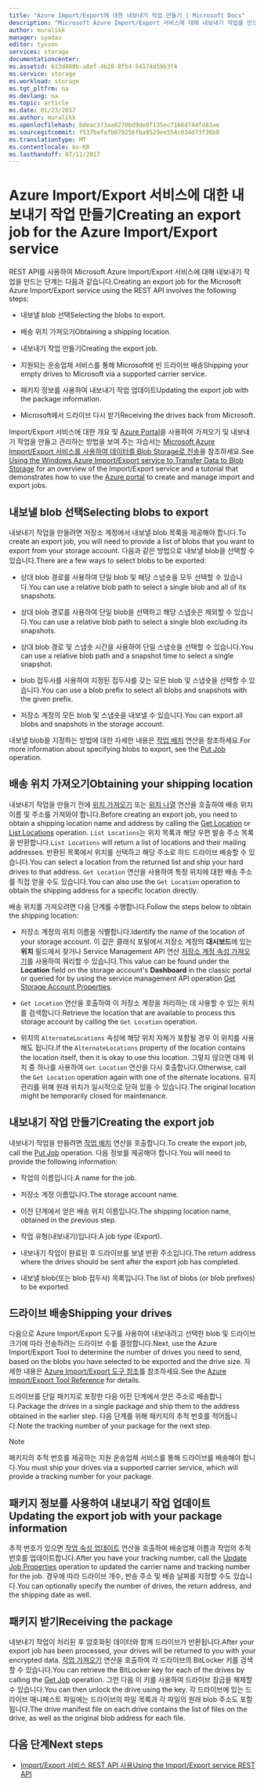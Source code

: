 ```yaml
---
title: "Azure Import/Export에 대한 내보내기 작업 만들기 | Microsoft Docs"
description: "Microsoft Azure Import/Export 서비스에 대해 내보내기 작업을 만드는 방법을 알아봅니다."
author: muralikk
manager: syadav
editor: tysonn
services: storage
documentationcenter: 
ms.assetid: 613d480b-a8ef-4b28-8f54-54174d59b3f4
ms.service: storage
ms.workload: storage
ms.tgt_pltfrm: na
ms.devlang: na
ms.topic: article
ms.date: 01/23/2017
ms.author: muralikk
ms.openlocfilehash: bdeac373aa8270bd9de8f135ec7166d744fd83ae
ms.sourcegitcommit: f537befafb079256fba0529ee554c034d73f36b0
ms.translationtype: MT
ms.contentlocale: ko-KR
ms.lasthandoff: 07/11/2017
---
```

# <a name="creating-an-export-job-for-the-azure-importexport-service"></a><span data-ttu-id="9486a-103">Azure Import/Export 서비스에 대한 내보내기 작업 만들기</span><span class="sxs-lookup"><span data-stu-id="9486a-103">Creating an export job for the Azure Import/Export service</span></span>
<span data-ttu-id="9486a-104">REST API를 사용하여 Microsoft Azure Import/Export 서비스에 대해 내보내기 작업을 만드는 단계는 다음과 같습니다.</span><span class="sxs-lookup"><span data-stu-id="9486a-104">Creating an export job for the Microsoft Azure Import/Export service using the REST API involves the following steps:</span></span>

-   <span data-ttu-id="9486a-105">내보낼 blob 선택</span><span class="sxs-lookup"><span data-stu-id="9486a-105">Selecting the blobs to export.</span></span>

-   <span data-ttu-id="9486a-106">배송 위치 가져오기</span><span class="sxs-lookup"><span data-stu-id="9486a-106">Obtaining a shipping location.</span></span>

-   <span data-ttu-id="9486a-107">내보내기 작업 만들기</span><span class="sxs-lookup"><span data-stu-id="9486a-107">Creating the export job.</span></span>

-   <span data-ttu-id="9486a-108">지원되는 운송업체 서비스를 통해 Microsoft에 빈 드라이브 배송</span><span class="sxs-lookup"><span data-stu-id="9486a-108">Shipping your empty drives to Microsoft via a supported carrier service.</span></span>

-   <span data-ttu-id="9486a-109">패키지 정보를 사용하여 내보내기 작업 업데이트</span><span class="sxs-lookup"><span data-stu-id="9486a-109">Updating the export job with the package information.</span></span>

-   <span data-ttu-id="9486a-110">Microsoft에서 드라이브 다시 받기</span><span class="sxs-lookup"><span data-stu-id="9486a-110">Receiving the drives back from Microsoft.</span></span>

 <span data-ttu-id="9486a-111">Import/Export 서비스에 대한 개요 및 [Azure Portal](https://portal.azure.com/)을 사용하여 가져오기 및 내보내기 작업을 만들고 관리하는 방법을 보여 주는 자습서는 [Microsoft Azure Import/Export 서비스를 사용하여 데이터를 Blob Storage로 전송](storage-import-export-service.md)을 참조하세요.</span><span class="sxs-lookup"><span data-stu-id="9486a-111">See [Using the Windows Azure Import/Export service to Transfer Data to Blob Storage](storage-import-export-service.md) for an overview of the Import/Export service and a tutorial that demonstrates how to use the [Azure portal](https://portal.azure.com/) to create and manage import and export jobs.</span></span>

## <a name="selecting-blobs-to-export"></a><span data-ttu-id="9486a-112">내보낼 blob 선택</span><span class="sxs-lookup"><span data-stu-id="9486a-112">Selecting blobs to export</span></span>
 <span data-ttu-id="9486a-113">내보내기 작업을 만들려면 저장소 계정에서 내보낼 blob 목록을 제공해야 합니다.</span><span class="sxs-lookup"><span data-stu-id="9486a-113">To create an export job, you will need to provide a list of blobs that you want to export from your storage account.</span></span> <span data-ttu-id="9486a-114">다음과 같은 방법으로 내보낼 blob을 선택할 수 있습니다.</span><span class="sxs-lookup"><span data-stu-id="9486a-114">There are a few ways to select blobs to be exported:</span></span>

-   <span data-ttu-id="9486a-115">상대 blob 경로를 사용하여 단일 blob 및 해당 스냅숏을 모두 선택할 수 있습니다.</span><span class="sxs-lookup"><span data-stu-id="9486a-115">You can use a relative blob path to select a single blob and all of its snapshots.</span></span>

-   <span data-ttu-id="9486a-116">상대 blob 경로를 사용하여 단일 blob을 선택하고 해당 스냅숏은 제외할 수 있습니다.</span><span class="sxs-lookup"><span data-stu-id="9486a-116">You can use a relative blob path to select a single blob excluding its snapshots.</span></span>

-   <span data-ttu-id="9486a-117">상대 blob 경로 및 스냅숏 시간을 사용하여 단일 스냅숏을 선택할 수 있습니다.</span><span class="sxs-lookup"><span data-stu-id="9486a-117">You can use a relative blob path and a snapshot time to select a single snapshot.</span></span>

-   <span data-ttu-id="9486a-118">blob 접두사를 사용하여 지정된 접두사를 갖는 모든 blob 및 스냅숏을 선택할 수 있습니다.</span><span class="sxs-lookup"><span data-stu-id="9486a-118">You can use a blob prefix to select all blobs and snapshots with the given prefix.</span></span>

-   <span data-ttu-id="9486a-119">저장소 계정의 모든 blob 및 스냅숏을 내보낼 수 있습니다.</span><span class="sxs-lookup"><span data-stu-id="9486a-119">You can export all blobs and snapshots in the storage account.</span></span>

 <span data-ttu-id="9486a-120">내보낼 blob을 지정하는 방법에 대한 자세한 내용은 [작업 배치](/rest/api/storageimportexport/jobs#Jobs_CreateOrUpdate) 연산을 참조하세요.</span><span class="sxs-lookup"><span data-stu-id="9486a-120">For more information about specifying blobs to export, see the [Put Job](/rest/api/storageimportexport/jobs#Jobs_CreateOrUpdate) operation.</span></span>

## <a name="obtaining-your-shipping-location"></a><span data-ttu-id="9486a-121">배송 위치 가져오기</span><span class="sxs-lookup"><span data-stu-id="9486a-121">Obtaining your shipping location</span></span>
<span data-ttu-id="9486a-122">내보내기 작업을 만들기 전에 [위치 가져오기](https://portal.azure.com) 또는 [위치 나열](/rest/api/storageimportexport/listlocations) 연산을 호출하여 배송 위치 이름 및 주소를 가져와야 합니다.</span><span class="sxs-lookup"><span data-stu-id="9486a-122">Before creating an export job, you need to obtain a shipping location name and address by calling the [Get Location](https://portal.azure.com) or [List Locations](/rest/api/storageimportexport/listlocations) operation.</span></span> <span data-ttu-id="9486a-123">`List Locations`는 위치 목록과 해당 우편 발송 주소 목록을 반환합니다.</span><span class="sxs-lookup"><span data-stu-id="9486a-123">`List Locations` will return a list of locations and their mailing addresses.</span></span> <span data-ttu-id="9486a-124">반환된 목록에서 위치를 선택하고 해당 주소로 하드 드라이브 배송할 수 있습니다.</span><span class="sxs-lookup"><span data-stu-id="9486a-124">You can select a location from the returned list and ship your hard drives to that address.</span></span> <span data-ttu-id="9486a-125">`Get Location` 연산을 사용하여 특정 위치에 대한 배송 주소를 직접 얻을 수도 있습니다.</span><span class="sxs-lookup"><span data-stu-id="9486a-125">You can also use the `Get Location` operation to obtain the shipping address for a specific location directly.</span></span>

<span data-ttu-id="9486a-126">배송 위치를 가져오려면 다음 단계를 수행합니다.</span><span class="sxs-lookup"><span data-stu-id="9486a-126">Follow the steps below to obtain the shipping location:</span></span>

-   <span data-ttu-id="9486a-127">저장소 계정의 위치 이름을 식별합니다.</span><span class="sxs-lookup"><span data-stu-id="9486a-127">Identify the name of the location of your storage account.</span></span> <span data-ttu-id="9486a-128">이 값은 클래식 포털에서 저장소 계정의 **대시보드**에 있는 **위치** 필드에서 찾거나 Service Management API 연산 [저장소 계정 속성 가져오기](/rest/api/storagerp/storageaccounts#StorageAccounts_GetProperties)를 사용하여 쿼리할 수 있습니다.</span><span class="sxs-lookup"><span data-stu-id="9486a-128">This value can be found under the **Location** field on the storage account's **Dashboard** in the classic portal or queried for by using the service management API operation [Get Storage Account Properties](/rest/api/storagerp/storageaccounts#StorageAccounts_GetProperties).</span></span>

-   <span data-ttu-id="9486a-129">`Get Location` 연산을 호출하여 이 저장소 계정을 처리하는 데 사용할 수 있는 위치를 검색합니다.</span><span class="sxs-lookup"><span data-stu-id="9486a-129">Retrieve the location that are available to process this storage account by calling the `Get Location` operation.</span></span>

-   <span data-ttu-id="9486a-130">위치의 `AlternateLocations` 속성에 해당 위치 자체가 포함될 경우 이 위치를 사용해도 됩니다.</span><span class="sxs-lookup"><span data-stu-id="9486a-130">If the `AlternateLocations` property of the location contains the location itself, then it is okay to use this location.</span></span> <span data-ttu-id="9486a-131">그렇지 않으면 대체 위치 중 하나를 사용하여 `Get Location` 연산을 다시 호출합니다.</span><span class="sxs-lookup"><span data-stu-id="9486a-131">Otherwise, call the `Get Location` operation again with one of the alternate locations.</span></span> <span data-ttu-id="9486a-132">유지 관리를 위해 원래 위치가 일시적으로 닫혀 있을 수 있습니다.</span><span class="sxs-lookup"><span data-stu-id="9486a-132">The original location might be temporarily closed for maintenance.</span></span>

## <a name="creating-the-export-job"></a><span data-ttu-id="9486a-133">내보내기 작업 만들기</span><span class="sxs-lookup"><span data-stu-id="9486a-133">Creating the export job</span></span>
 <span data-ttu-id="9486a-134">내보내기 작업을 만들려면 [작업 배치](/rest/api/storageimportexport/jobs#Jobs_CreateOrUpdate) 연산을 호출합니다.</span><span class="sxs-lookup"><span data-stu-id="9486a-134">To create the export job, call the [Put Job](/rest/api/storageimportexport/jobs#Jobs_CreateOrUpdate) operation.</span></span> <span data-ttu-id="9486a-135">다음 정보를 제공해야 합니다.</span><span class="sxs-lookup"><span data-stu-id="9486a-135">You will need to provide the following information:</span></span>

-   <span data-ttu-id="9486a-136">작업의 이름입니다.</span><span class="sxs-lookup"><span data-stu-id="9486a-136">A name for the job.</span></span>

-   <span data-ttu-id="9486a-137">저장소 계정 이름입니다.</span><span class="sxs-lookup"><span data-stu-id="9486a-137">The storage account name.</span></span>

-   <span data-ttu-id="9486a-138">이전 단계에서 얻은 배송 위치 이름입니다.</span><span class="sxs-lookup"><span data-stu-id="9486a-138">The shipping location name, obtained in the previous step.</span></span>

-   <span data-ttu-id="9486a-139">작업 유형(내보내기)입니다.</span><span class="sxs-lookup"><span data-stu-id="9486a-139">A job type (Export).</span></span>

-   <span data-ttu-id="9486a-140">내보내기 작업이 완료된 후 드라이브를 보낼 반환 주소입니다.</span><span class="sxs-lookup"><span data-stu-id="9486a-140">The return address where the drives should be sent after the export job has completed.</span></span>

-   <span data-ttu-id="9486a-141">내보낼 blob(또는 blob 접두사) 목록입니다.</span><span class="sxs-lookup"><span data-stu-id="9486a-141">The list of blobs (or blob prefixes) to be exported.</span></span>

## <a name="shipping-your-drives"></a><span data-ttu-id="9486a-142">드라이브 배송</span><span class="sxs-lookup"><span data-stu-id="9486a-142">Shipping your drives</span></span>
 <span data-ttu-id="9486a-143">다음으로 Azure Import/Export 도구를 사용하여 내보내려고 선택한 blob 및 드라이브 크기에 따라 전송하려는 드라이브 수를 결정합니다.</span><span class="sxs-lookup"><span data-stu-id="9486a-143">Next, use the Azure Import/Export Tool to determine the number of drives you need to send, based on the blobs you have selected to be exported and the drive size.</span></span> <span data-ttu-id="9486a-144">자세한 내용은 [Azure Import/Export 도구 참조](storage-import-export-tool-how-to-v1.md)를 참조하세요.</span><span class="sxs-lookup"><span data-stu-id="9486a-144">See the [Azure Import/Export Tool Reference](storage-import-export-tool-how-to-v1.md) for details.</span></span>

 <span data-ttu-id="9486a-145">드라이브를 단일 패키지로 포장한 다음 이전 단계에서 얻은 주소로 배송합니다.</span><span class="sxs-lookup"><span data-stu-id="9486a-145">Package the drives in a single package and ship them to the address obtained in the earlier step.</span></span> <span data-ttu-id="9486a-146">다음 단계를 위해 패키지의 추적 번호를 적어둡니다.</span><span class="sxs-lookup"><span data-stu-id="9486a-146">Note the tracking number of your package for the next step.</span></span>

> [!NOTE]
>  <span data-ttu-id="9486a-147">패키지의 추적 번호를 제공하는 지원 운송업체 서비스를 통해 드라이브를 배송해야 합니다.</span><span class="sxs-lookup"><span data-stu-id="9486a-147">You must ship your drives via a supported carrier service, which will provide a tracking number for your package.</span></span>

## <a name="updating-the-export-job-with-your-package-information"></a><span data-ttu-id="9486a-148">패키지 정보를 사용하여 내보내기 작업 업데이트</span><span class="sxs-lookup"><span data-stu-id="9486a-148">Updating the export job with your package information</span></span>
 <span data-ttu-id="9486a-149">추적 번호가 있으면 [작업 속성 업데이트](/rest/api/storageimportexport/jobs#Jobs_Update) 연산을 호출하여 배송업체 이름과 작업의 추적 번호를 업데이트합니다.</span><span class="sxs-lookup"><span data-stu-id="9486a-149">After you have your tracking number, call the [Update Job Properties](/rest/api/storageimportexport/jobs#Jobs_Update) operation to updated the carrier name and tracking number for the job.</span></span> <span data-ttu-id="9486a-150">경우에 따라 드라이브 개수, 반송 주소 및 배송 날짜를 지정할 수도 있습니다.</span><span class="sxs-lookup"><span data-stu-id="9486a-150">You can optionally specify the number of drives, the return address, and the shipping date as well.</span></span>

## <a name="receiving-the-package"></a><span data-ttu-id="9486a-151">패키지 받기</span><span class="sxs-lookup"><span data-stu-id="9486a-151">Receiving the package</span></span>
 <span data-ttu-id="9486a-152">내보내기 작업이 처리된 후 암호화된 데이터와 함께 드라이브가 반환됩니다.</span><span class="sxs-lookup"><span data-stu-id="9486a-152">After your export job has been processed, your drives will be returned to you with your encrypted data.</span></span> <span data-ttu-id="9486a-153">[작업 가져오기](/rest/api/storageimportexport/jobs#Jobs_Get) 연산을 호출하여 각 드라이브의 BitLocker 키를 검색할 수 있습니다.</span><span class="sxs-lookup"><span data-stu-id="9486a-153">You can retrieve the BitLocker key for each of the drives by calling the [Get Job](/rest/api/storageimportexport/jobs#Jobs_Get) operation.</span></span> <span data-ttu-id="9486a-154">그런 다음 이 키를 사용하여 드라이브 잠금을 해제할 수 있습니다.</span><span class="sxs-lookup"><span data-stu-id="9486a-154">You can then unlock the drive using the key.</span></span> <span data-ttu-id="9486a-155">각 드라이브에 있는 드라이브 매니페스트 파일에는 드라이브의 파일 목록과 각 파일의 원래 blob 주소도 포함됩니다.</span><span class="sxs-lookup"><span data-stu-id="9486a-155">The drive manifest file on each drive contains the list of files on the drive, as well as the original blob address for each file.</span></span>

## <a name="next-steps"></a><span data-ttu-id="9486a-156">다음 단계</span><span class="sxs-lookup"><span data-stu-id="9486a-156">Next steps</span></span>

* [<span data-ttu-id="9486a-157">Import/Export 서비스 REST API 사용</span><span class="sxs-lookup"><span data-stu-id="9486a-157">Using the Import/Export service REST API</span></span>](storage-import-export-using-the-rest-api.md)
